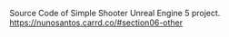 Source Code of Simple Shooter Unreal Engine 5 project. https://nunosantos.carrd.co/#section06-other

